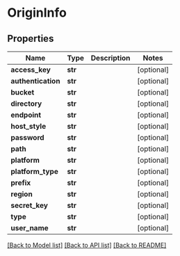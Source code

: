 # OriginInfo

## Properties
Name | Type | Description | Notes
------------ | ------------- | ------------- | -------------
**access_key** | **str** |  | [optional] 
**authentication** | **str** |  | [optional] 
**bucket** | **str** |  | [optional] 
**directory** | **str** |  | [optional] 
**endpoint** | **str** |  | [optional] 
**host_style** | **str** |  | [optional] 
**password** | **str** |  | [optional] 
**path** | **str** |  | [optional] 
**platform** | **str** |  | [optional] 
**platform_type** | **str** |  | [optional] 
**prefix** | **str** |  | [optional] 
**region** | **str** |  | [optional] 
**secret_key** | **str** |  | [optional] 
**type** | **str** |  | [optional] 
**user_name** | **str** |  | [optional] 

[[Back to Model list]](../README.md#documentation-for-models) [[Back to API list]](../README.md#documentation-for-api-endpoints) [[Back to README]](../README.md)


